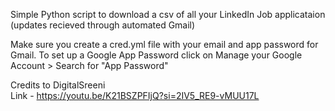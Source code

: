 Simple Python script to download a csv of all your LinkedIn Job applicataion (updates recieved through automated Gmail)

Make sure you create a cred.yml file with your email and app password for Gmail.
To set up a Google App Password click on Manage your Google Account > Search for "App Password"

Credits to DigitalSreeni\
Link - https://youtu.be/K21BSZPFIjQ?si=2IV5_RE9-vMUU17L
